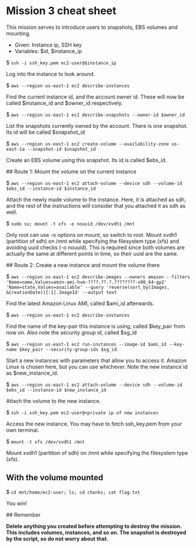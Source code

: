 # Mission 3 cheat sheet


This mission serves to introduce users to snapshots, EBS volumes and mounting.


  * Given: Instance ip, SSH key
  * Variables: $id, $instance_ip


$ `ssh -i ssh_key.pem ec2-user@$instance_ip`

Log into the instance to look around.


$ `aws --region us-east-1 ec2 describe-instances`

Find the current instance id, and the account owner id.
These will now be called $instance_id and $owner_id respectively.


$ `aws --region us-east-1 ec2 describe-snapshots --owner-id $owner_id`

List the snapshots currently owned by the account.
There is one snapshot. Its id will be called $snapshot_id


$ `aws --region us-east-1 ec2 create-volume --availability-zone us-east-1a --snapshot-id $snapshot_id`

Create an EBS volume using this snapshot. Its id is called $ebs_id.


## Route 1: Mount the volume on the current instance

$ `aws --region us-east-1 ec2 attach-volume --device sdh --volume-id $ebs_id --instance-id $instance_id`

Attach the newly made volume to the instance. Here, it is attached as sdh, and the rest of the instructions will consider that you attached it as sdh as well.


$ `sudo su; mount -t xfs -o nouuid /dev/xvdh1 /mnt`

Only root can use -o options on mount, so switch to root. Mount xvdh1 (partition of sdh) on /mnt while specifying the filesystem type (xfs) and avoiding uuid checks (-o nouuid). This is required since both volumes are actually the same at different points in time, so their uuid are the same.


## Route 2: Create a new instance and mount the volume there

$ `aws --region us-east-1 ec2 describe-images --owners amazon --filters 'Name=name,Values=amzn-ami-hvm-????.??.?.????????-x86_64-gp2' 'Name=state,Values=available' --query 'reverse(sort_by(Images, &CreationDate))[:1].ImageId' --output text`

Find the latest Amazon Linux AMI, called $ami_id afterwards.


$ `aws --region us-east-1 ec2 describe-instances`

Find the name of the key-pair this instance is using, called $key_pair from now on. Also note the security group id, called $sg_id


$ `aws --region us-east-1 ec2 run-instances --image-id $ami_id --key-name $key_pair --security-group-ids $sg_id`

Start a new instances with parameters that allow you to access it. Amazon Linux is chosen here, but you can use whichever. Note the new instance id as $new_instance_id.


$ `aws --region us-east-1 ec2 attach-volume --device sdh --volume-id $ebs_id --instance-id $new_instance_id`

Attach the volume to the new instance.


$ `ssh -i ssh_key.pem ec2-user@<private ip of new instance>`

Access the new instance. You may have to fetch ssh_key.pem from your own terminal.


$ `mount -t xfs /dev/xvdh1 /mnt`

Mount xvdh1 (partition of sdh) on /mnt while specifying the filesystem type (xfs).


## With the volume mounted

$ `cd mnt/home/ec2-user; ls; cd chonks; cat flag.txt`

You win!

## Remember

**Delete anything you created before attempting to destroy the mission. This includes volumes, instances, and so on. The snapshot is destroyed by the script, so do not worry about that.**